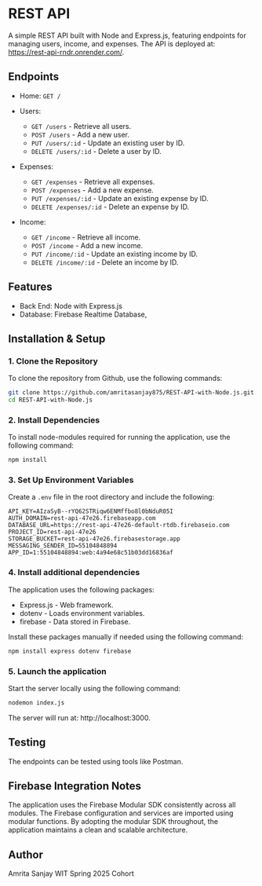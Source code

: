 # REST API

A simple REST API built with Node and Express.js, featuring endpoints for managing users, income, and expenses. The API is deployed at: https://rest-api-rndr.onrender.com/.

## Endpoints

- Home: `GET /`

- Users:  
  - `GET /users` - Retrieve all users. 
  - `POST /users` - Add a new user.
  - `PUT /users/:id` - Update an existing user by ID.
  - `DELETE /users/:id` - Delete a user by ID.

- Expenses:  
  - `GET /expenses` - Retrieve all expenses.  
  - `POST /expenses` - Add a new expense.  
  - `PUT /expenses/:id` - Update an existing expense by ID. 
  - `DELETE /expenses/:id` - Delete an expense by ID.

- Income:  
  - `GET /income` - Retrieve all income. 
  - `POST /income` - Add a new income.
  - `PUT /income/:id` - Update an existing income by ID.
  - `DELETE /income/:id` - Delete an income by ID.

## Features

- Back End: Node with Express.js
- Database: Firebase Realtime Database,
   
## Installation & Setup

### 1. Clone the Repository

To clone the repository from Github, use the following commands:
```bash
git clone https://github.com/amritasanjay875/REST-API-with-Node.js.git
cd REST-API-with-Node.js
```

### 2. Install Dependencies

To install node-modules required for running the application, use the following command:
```bash
npm install
```

### 3. Set Up Environment Variables

Create a `.env` file in the root directory and include the following:

```env
API_KEY=AIzaSyB--rYQ62STRiqw6ENMffbo8l0bNduR05I
AUTH_DOMAIN=rest-api-47e26.firebaseapp.com
DATABASE_URL=https://rest-api-47e26-default-rtdb.firebaseio.com
PROJECT_ID=rest-api-47e26
STORAGE_BUCKET=rest-api-47e26.firebasestorage.app
MESSAGING_SENDER_ID=55104848894
APP_ID=1:55104848894:web:4a94e68c51b03dd16836af
```

### 4. Install additional dependencies

The application uses the following packages:
  - Express.js - Web framework. 
  - dotenv - Loads environment variables.
  - firebase - Data stored in Firebase.

Install these packages manually if needed using the following command:
```bash
npm install express dotenv firebase
```

### 5. Launch the application

Start the server locally using the following command:
```bash
nodemon index.js
```

The server will run at: http://localhost:3000.

## Testing

The endpoints can be tested using tools like Postman.

## Firebase Integration Notes

The application uses the Firebase Modular SDK consistently across all modules. The Firebase configuration and services are imported using modular functions. By adopting the modular SDK throughout, the application maintains a clean and scalable architecture.

## Author

Amrita Sanjay
WIT Spring 2025 Cohort
